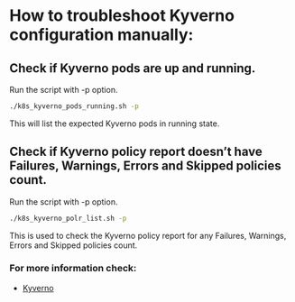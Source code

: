 # How to troubleshoot Kyverno configuration manually:

## Check if Kyverno pods are up and running.

Run the script with -p option.

```bash
./k8s_kyverno_pods_running.sh -p
```

This will list the expected Kyverno pods in running state.

## Check if Kyverno policy report doesn’t have Failures, Warnings, Errors and Skipped policies count.

Run the script with -p option.

```bash
./k8s_kyverno_polr_list.sh -p
```

This is used to check the Kyverno policy report for any Failures, Warnings, Errors and Skipped policies count.

### For more information check:

* [Kyverno](../operations/kubernetes/Kyverno.md)
